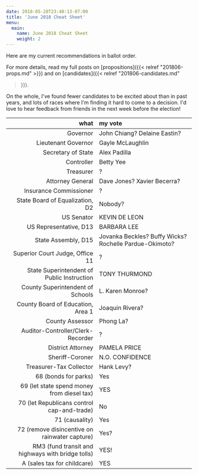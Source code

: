```yaml
---
date: 2018-05-28T23:40:13-07:00
title: 'June 2018 Cheat Sheet'
menu:
  main:
    name: June 2018 Cheat Sheet
    weight: 2
---
```


Here are my current recommendations in ballot order.

For more details, read my full posts on [propositions]({{< relref
"201806-props.md" >}}) and on [candidates]({{< relref "201806-candidates.md"
>}}).

On the whole, I've found fewer candidates to be excited about than in past
years, and lots of races where I'm finding it hard to come to a decision. I'd
love to hear feedback from friends in the next week before the election!

<!--more-->

what|my vote
--:|:-----
Governor | John Chiang? Delaine Eastin?
Lieutenant Governor | Gayle McLaughlin
Secretary of State | Alex Padilla
Controller | Betty Yee
Treasurer | ?
Attorney General | Dave Jones? Xavier Becerra?
Insurance Commissioner | ?
State Board of Equalization, D2 | Nobody?
US Senator | KEVIN DE LEON
US Representative, D13 | BARBARA LEE
State Assembly, D15 | Jovanka Beckles? Buffy Wicks? Rochelle Pardue-Okimoto?
Superior Court Judge, Office 11 | ?
State Superintendent of Public Instruction | TONY THURMOND
County Superintendent of Schools | L. Karen Monroe?
County Board of Education, Area 1 | Joaquin Rivera?
County Assessor | Phong La?
Auditor-Controller/Clerk-Recorder | ?
District Attorney | PAMELA PRICE
Sheriff-Coroner | N.O. CONFIDENCE
Treasurer-Tax Collector | Hank Levy?
68 (bonds for parks) | Yes
69 (let state spend money from diesel tax) | YES
70 (let Republicans control cap-and-trade) | No
71 (causality) | Yes
72 (remove disincentive on rainwater capture) | Yes?
RM3 (fund transit and highways with bridge tolls) | YES!
A (sales tax for childcare) | YES
